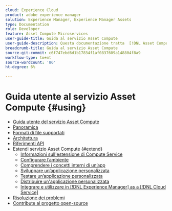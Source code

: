 ```yaml
---
cloud: Experience Cloud
product: adobe experience manager
solution: Experience Manager, Experience Manager Assets
type: Documentation
role: Developer
feature: Asset Compute Microservices
user-guide-title: Guida al servizio Asset Compute
user-guide-description: Questa documentazione tratta  [!DNL Asset Compute Service]  attività come sviluppare, gestire, distribuire e risolvere problemi relativi al codice personalizzato.
breadcrumb-title: Guida al servizio Asset Compute
source-git-commit: c6f747ebd6d1b17834f1af0837609a148804f8a9
workflow-type: tm+mt
source-wordcount: '86'
ht-degree: 6%

---
```



# Guida utente al servizio Asset Compute {#using}

+ [Guida utente del servizio Asset Compute](home.md)
+ [Panoramica](introduction.md)
+ [Formati di file supportati](https://experienceleague.adobe.com/it/docs/experience-manager-cloud-service/content/assets/file-format-support)
+ [Architettura](architecture.md)
+ [Riferimenti API](api.md)
+ Estendi servizio Asset Compute {#extend}
   + [Informazioni sull&#39;estensione di Compute Service](understand-extensibility.md)
   + [Configurare l’ambiente](setup-environment.md)
   + [Comprendere i concetti interni di un’app](custom-application-internals.md)
   + [Sviluppare un’applicazione personalizzata](develop-custom-application.md)
   + [Testare un’applicazione personalizzata](test-custom-application.md)
   + [Distribuire un&#39;applicazione personalizzata](deploy-custom-application.md)
   + [Integrare e utilizzare in [!DNL Experience Manager] as a [!DNL Cloud Service]](https://experienceleague.adobe.com/it/docs/experience-manager-cloud-service/content/assets/asset-microservices-overview)
+ [Risoluzione dei problemi](troubleshooting.md)
+ [Contribute al progetto open-source](contribute-to-compute-service.md)
